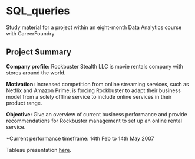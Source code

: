 # SQL_queries

Study material for a project within an eight-month Data Analytics course with CareerFoundry

## **Project Summary**

**Company profile:** Rockbuster Stealth LLC is movie rentals company with stores around the world.

**Motivation:** Increased competition from online streaming services, such as Netflix and Amazon
Prime, is forcing Rockbuster to adapt their business model from a solely offline service to include
online services in their product range.

**Objective:** Give an overview of current business performance and provide recommendations for
Rockbuster management to set up an online rental service.

*Current performance timeframe: 14th Feb to 14th May 2007

Tableau presentation [here](https://public.tableau.com/app/profile/christina.savva/viz/ROCKBUSTERSTEALTHLLCBusinessInsights/ROCKBUSTERSTEALTHLLCBusinessInsights).
